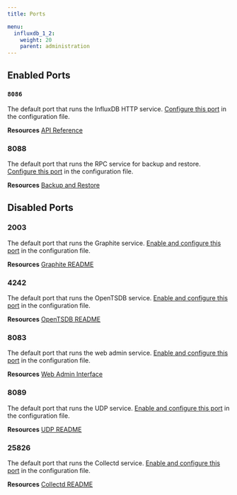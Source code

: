 ```yaml
---
title: Ports

menu:
  influxdb_1_2:
    weight: 20
    parent: administration
---
```


## Enabled Ports

### `8086`
The default port that runs the InfluxDB HTTP service.
[Configure this port](/influxdb/v1.2/administration/config/#bind-address-8086)
in the configuration file.

**Resources** [API Reference](/influxdb/v1.2/tools/api/)

### 8088
The default port that runs the RPC service for backup and restore.
[Configure this port](/influxdb/v1.2/administration/config/#bind-address-8088)
in the configuration file.

**Resources** [Backup and Restore](/influxdb/v1.2/administration/backup_and_restore/)

## Disabled Ports

### 2003

The default port that runs the Graphite service.
[Enable and configure this port](/influxdb/v1.2/administration/config/#bind-address-2003)
in the configuration file.

**Resources** [Graphite README](https://github.com/influxdata/influxdb/blob/master/services/graphite/README.md)

### 4242

The default port that runs the OpenTSDB service.
[Enable and configure this port](/influxdb/v1.2/administration/config/#bind-address-4242)
in the configuration file.

**Resources** [OpenTSDB README](https://github.com/influxdata/influxdb/blob/master/services/opentsdb/README.md)

### 8083

The default port that runs the web admin service.
[Enable and configure this port](/influxdb/v1.2/administration/config/#bind-address-8083)
in the configuration file.

**Resources** [Web Admin Interface](/influxdb/v1.2/tools/web_admin/)

### 8089

The default port that runs the UDP service.
[Enable and configure this port](/influxdb/v1.2/administration/config/#bind-address-8089)
in the configuration file.

**Resources** [UDP README](https://github.com/influxdata/influxdb/blob/master/services/udp/README.md)

### 25826

The default port that runs the Collectd service.
[Enable and configure this port](/influxdb/v1.2/administration/config/#bind-address-25826)
in the configuration file.

**Resources** [Collectd README](https://github.com/influxdata/influxdb/blob/master/services/collectd/README.md)
